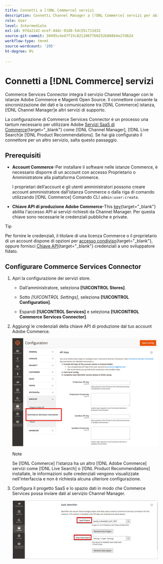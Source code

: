 ```yaml
---
title: Connetti a [!DNL Commerce] servizi
description: Connetti Channel Manager a [!DNL Commerce] servizi per abilitare la sincronizzazione dei dati e la comunicazione tra [!DNL Commerce] ad esempio, Channel Manager e altri servizi di supporto.
role: User
level: Intermediate
exl-id: 97da2142-ecef-44dc-91d8-5dc55c713d31
source-git-commit: 30495c4e47f15c821206f7b0252b868b4e27d62d
workflow-type: tm+mt
source-wordcount: '295'
ht-degree: 0%

---
```



# Connetti a [!DNL Commerce] servizi

Commerce Services Connector integra il servizio Channel Manager con le istanze Adobe Commerce e Magenti Open Source. Il connettore consente la sincronizzazione dei dati e la comunicazione tra [!DNL Commerce] istanza, [!DNL Channel Manager]e altri servizi di supporto.

La configurazione di Commerce Services Connector è un processo una tantum necessario per utilizzare Adobe [Servizi SaaS di Commerce](https://experienceleague.adobe.com/docs/commerce-merchant-services/user-guides/home.html){target=&quot;_blank&quot;} come [!DNL Channel Manager], [!DNL Live Search]e [!DNL Product Recommendations]. Se hai già configurato il connettore per un altro servizio, salta questo passaggio.

## Prerequisiti

- **Account Commerce**-Per installare il software nelle istanze Commerce, è necessario disporre di un account con accesso Proprietario o Amministratore alla piattaforma Commerce.

   I proprietari dell’account e gli utenti amministratori possono creare account amministratore dall’istanza Commerce o dalla riga di comando utilizzando [!DNL Commerce] Comando CLI `admin:user:create`.

- **Chiave API di produzione Adobe Commerce**-This [key](https://docs.magento.com/user-guide/system/saas.html#apikey){target=&quot;_blank&quot;} abilita l&#39;accesso API ai servizi richiesti da Channel Manager. Per questa chiave sono necessarie le credenziali pubbliche e private.

>[!TIP]
>
>Per fornire le credenziali, il titolare di una licenza Commerce o il proprietario di un account dispone di opzioni per [accesso condiviso](https://docs.magento.com/user-guide/magento/magento-account-share.html){target=&quot;_blank&quot;}, oppure fornisci [Chiave API](https://docs.magento.com/user-guide/system/saas.html#apikey){target=&quot;_blank&quot;} credenziali a uno sviluppatore fidato.

## Configurare Commerce Services Connector

1. Apri la configurazione dei servizi store.

   - Dall’amministratore, seleziona **[!UICONTROL Stores]**.

   - Sotto *[!UICONTROL Settings]*, seleziona **[!UICONTROL Configuration]**.

   - Espandi **[!UICONTROL Services]** e seleziona **[!UICONTROL Commerce Services Connector]**.

1. Aggiungi le credenziali della chiave API di produzione dal tuo account Adobe Commerce.

   ![[!DNL Commerce Service Connector] nel [!DNL Admin] visualizzare](assets/commerce-services-connector-admin-service-view.png)


   >[!NOTE]
   >
   > Se [!DNL Commerce] l&#39;istanza ha un altro [!DNL Adobe Commerce] servizi come [!DNL Live Search] o [!DNL Product Recommendations] installate, le informazioni sulle credenziali vengono visualizzate nell&#39;interfaccia e non è richiesta alcuna ulteriore configurazione.

1. Configura il progetto SaaS e lo spazio dati in modo che Commerce Services possa inviare dati al servizio Channel Manager.

   ![[!DNL Commerce Service Connector] Configurazione dell’identificatore SaaS nel [!DNL Admin] visualizzare](assets/commerce-services-connector-saas-config.png)


